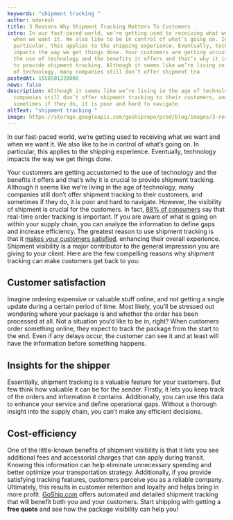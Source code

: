 ```yaml
---
keywords: "shipment tracking "
author: mderesh
title: 3 Reasons Why Shipment Tracking Matters To Customers
intro: In our fast-paced world, we’re getting used to receiving what we want and
  when we want it. We also like to be in control of what’s going on. In
  particular, this applies to the shipping experience. Eventually, technology
  impacts the way we get things done. Your customers are getting accustomed to
  the use of technology and the benefits it offers and that’s why it is crucial
  to provide shipment tracking. Although it seems like we’re living in the age
  of technology, many companies still don’t offer shipment tra
postedAt: 1558501228000
news: false
description: Although it seems like we’re living in the age of technology, many
  companies still don’t offer shipment tracking to their customers, and
  sometimes if they do, it is poor and hard to navigate.
altText: "shipment tracking "
image: https://storage.googleapis.com/goshiprepo/prod/blog/images/3-reasons-shipment-tracking-matters.jpg
---
```

In our fast-paced world, we’re getting used to receiving what we want and when we want it. We also like to be in control of what’s going on. In particular, this applies to the shipping experience. Eventually, technology impacts the way we get things done. 

Your customers are getting accustomed to the use of technology and the benefits it offers and that’s why it is crucial to provide shipment tracking. Although it seems like we’re living in the age of technology, many companies still don’t offer shipment tracking to their customers, and sometimes if they do, it is poor and hard to navigate. However, the visibility of shipment is crucial for the customers. In fact, [88% of consumers](https://www.dropoff.com/blog/retail-delivery-consumer-survey-shoptalk-2018) say that real-time order tracking is important. If you are aware of what is going on within your supply chain, you can analyze the information to define gaps and increase efficiency. The greatest reason to use shipment tracking is that it [makes your customers satisfied](https://www.goship.com/posts/3-benefits-of-shipment-tracking), enhancing their overall experience. Shipment visibility is a major contributor to the general impression you are giving to your client. Here are the few compelling reasons why shipment tracking can make customers get back to you:

## **Customer satisfaction**

Imagine ordering expensive or valuable stuff online, and not getting a single update during a certain period of time. Most likely, you’ll be stressed out wondering where your package is and whether the order has been processed at all. Not a situation you’d like to be in, right? When customers order something online, they expect to track the package from the start to the end. Even if any delays occur, the customer can see it and at least will have the information before something happens.

## **Insights for the shipper**

Essentially, shipment tracking is a valuable feature for your customers. But few think how valuable it can be for the sender. Firstly, it lets you keep track of the orders and information it contains. Additionally, you can use this data to enhance your service and define operational gaps. Without a thorough insight into the supply chain, you can’t make any efficient decisions.

## **Cost-efficiency**

One of the little-known benefits of shipment visibility is that it lets you see additional fees and accessorial charges that can apply during transit. Knowing this information can help eliminate unnecessary spending and better optimize your transportation strategy. Additionally, if you provide satisfying tracking features, customers perceive you as a reliable company. Ultimately, this results in customer retention and loyalty and helps bring in more profit. [GoShip.com](https://uat.app.goship.com/) offers automated and detailed shipment tracking that will benefit both you and your customers. Start shipping with getting a **free quote** and see how the package visibility can help you!